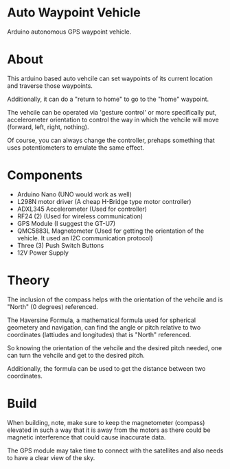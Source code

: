# Auto Waypoint Vehicle
Arduino autonomous GPS waypoint vehicle. 

# About 

This arduino based auto vehcile can set waypoints of its current location and traverse those waypoints. 

Additionally, it can do a "return to home" to go to the "home" waypoint. 

The vehcile can be operated via 'gesture control' or more specifically put, accelerometer orientation to control the way in which the vehcile will move (forward, left, right, nothing). 

Of course, you can always change the controller, prehaps something that uses potentiometers to emulate the same effect. 

# Components
- Arduino Nano (UNO would work as well) 
- L298N motor driver (A cheap H-Bridge type motor controller) 
- ADXL345 Accelerometer (Used for controller)
- RF24 (2) (Used for wireless communication) 
- GPS Module (I suggest the GT-U7) 
- QMC5883L Magnetometer (Used for getting the orientation of the vehicle. It used an I2C communication protocol) 
- Three (3) Push Switch Buttons
- 12V Power Supply

# Theory 

The inclusion of the compass helps with the orientation of the vehcile and is "North" (0 degrees) referenced. 


The Haversine Formula, a mathematical formula used for spherical geometery and navigation, can find the angle or pitch relative to two coordinates (lattiudes and longitudes) that is "North" referenced. 

So knowing the orientation of the vehcile and the desired pitch needed, one can turn the vehcile and get to the desired pitch. 

Additionally, the formula can be used to get the distance between two coordinates. 

# Build 

When building, note, make sure to keep the magnetometer (compass) elevated in such a way that it is away from the motors as there could be magnetic interference that could cause inaccurate data. 

The GPS module may take time to connect with the satellites and also needs to have a clear view of the sky. 

